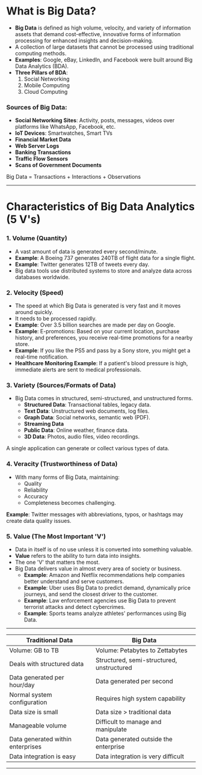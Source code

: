 # What is Big Data?

- **Big Data** is defined as high volume, velocity, and variety of information assets that demand cost-effective, innovative forms of information processing for enhanced insights and decision-making.
- A collection of large datasets that cannot be processed using traditional computing methods.
- **Examples**: Google, eBay, LinkedIn, and Facebook were built around Big Data Analytics (BDA).
- **Three Pillars of BDA**:
  1. Social Networking
  2. Mobile Computing
  3. Cloud Computing

### Sources of Big Data:
- **Social Networking Sites**: Activity, posts, messages, videos over platforms like WhatsApp, Facebook, etc.
- **IoT Devices**: Smartwatches, Smart TVs
- **Financial Market Data**
- **Web Server Logs**
- **Banking Transactions**
- **Traffic Flow Sensors**
- **Scans of Government Documents**
  
Big Data = Transactions + Interactions + Observations

---

# Characteristics of Big Data Analytics (5 V's)

### 1. Volume (Quantity)
- A vast amount of data is generated every second/minute.
- **Example**: A Boeing 737 generates 240TB of flight data for a single flight.
- **Example**: Twitter generates 12TB of tweets every day.
- Big data tools use distributed systems to store and analyze data across databases worldwide.

### 2. Velocity (Speed)
- The speed at which Big Data is generated is very fast and it moves around quickly.
- It needs to be processed rapidly.
- **Example**: Over 3.5 billion searches are made per day on Google.
- **Example**: E-promotions: Based on your current location, purchase history, and preferences, you receive real-time promotions for a nearby store.
- **Example**: If you like the PS5 and pass by a Sony store, you might get a real-time notification.
- **Healthcare Monitoring Example**: If a patient's blood pressure is high, immediate alerts are sent to medical professionals.

### 3. Variety (Sources/Formats of Data)
- Big Data comes in structured, semi-structured, and unstructured forms.
  - **Structured Data**: Transactional tables, legacy data.
  - **Text Data**: Unstructured web documents, log files.
  - **Graph Data**: Social networks, semantic web (PDF).
  - **Streaming Data**
  - **Public Data**: Online weather, finance data.
  - **3D Data**: Photos, audio files, video recordings.
  
A single application can generate or collect various types of data.

### 4. Veracity (Trustworthiness of Data)
- With many forms of Big Data, maintaining:
  - Quality
  - Reliability
  - Accuracy
  - Completeness becomes challenging.
  
**Example**: Twitter messages with abbreviations, typos, or hashtags may create data quality issues.

### 5. Value (The Most Important 'V')
- Data in itself is of no use unless it is converted into something valuable.
- **Value** refers to the ability to turn data into insights.
- The one 'V' that matters the most.
- Big Data delivers value in almost every area of society or business.
  - **Example**: Amazon and Netflix recommendations help companies better understand and serve customers.
  - **Example**: Uber uses Big Data to predict demand, dynamically price journeys, and send the closest driver to the customer.
  - **Example**: Law enforcement agencies use Big Data to prevent terrorist attacks and detect cybercrimes.
  - **Example**: Sports teams analyze athletes' performances using Big Data.

---

| **Traditional Data**        | **Big Data**                            |
|-----------------------------|-----------------------------------------|
| Volume: GB to TB             | Volume: Petabytes to Zettabytes         |
| Deals with structured data   | Structured, semi-structured, unstructured |
| Data generated per hour/day  | Data generated per second               |
| Normal system configuration  | Requires high system capability         |
| Data size is small           | Data size > traditional data            |
| Manageable volume            | Difficult to manage and manipulate      |
| Data generated within enterprises | Data generated outside the enterprise |
| Data integration is easy     | Data integration is very difficult      |

---

